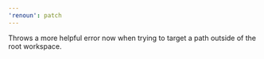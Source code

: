 ```yaml
---
'renoun': patch
---
```


Throws a more helpful error now when trying to target a path outside of the root workspace.
